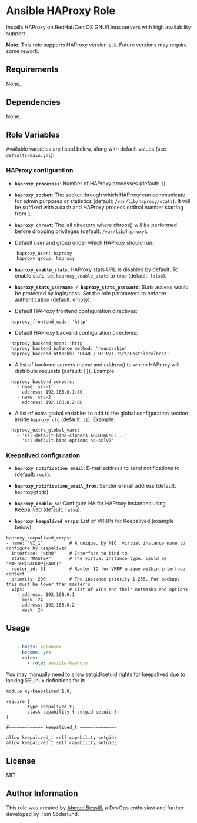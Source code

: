 # Ansible HAProxy Role

Installs HAProxy on RedHat/CentOS GNU/Linux servers with high availability support.

**Note**: This role supports HAProxy version `1.5`. Future versions may require some rework.

## Requirements

None.

## Dependencies

None.

## Role Variables

Available variables are listed below, along with default values (see `defaults/main.yml`):

### HAProxy configuration

- **`haproxy_processes`**: Number of HAProxy processes (default: `1`).

- **`haproxy_socket`**: The socket through which HAProxy can communicate for admin purposes or statistics (default: `/var/lib/haproxy/stats`). It will be suffixed with a dash and HAProxy process ordinal number starting from `1`.

- **`haproxy_chroot`**: The jail directory where chroot() will be performed before dropping privileges (default: `/var/lib/haproxy`).

- Default user and group under which HAProxy should run:

```
    haproxy_user: haproxy
    haproxy_group: haproxy
```

- **`haproxy_enable_stats`**: HAProxy stats URL is disabled by default. To enable stats, set `haproxy_enable_stats` to `true` (default: `false`).

- **`haproxy_stats_username / haproxy_stats_password`**: Stats access would be protected by login/pass. Set the role parameters to enforce authentication (default: empty).

- Default HAProxy frontend configuration directives:

```
  haproxy_frontend_mode: 'http'
```

- Default HAProxy backend configuration directives:

```
  haproxy_backend_mode: 'http'
  haproxy_backend_balance_method: 'roundrobin'
  haproxy_backend_httpchk: 'HEAD / HTTP/1.1\r\nHost:localhost'
```

- A list of backend servers (name and address) to which HAProxy will distribute requests (default: `[]`). Example:

```
  haproxy_backend_servers:
    - name: srv-1
      address: 192.168.0.1:80
    - name: srv-2
      address: 192.168.0.2:80
```

- A list of extra global variables to add to the global configuration section inside `haproxy.cfg` (default: `[]`). Example:

```
  haproxy_extra_global_vars:
    - 'ssl-default-bind-ciphers ABCD+KLMJ:...'
    - 'ssl-default-bind-options no-sslv3'
```

### Keepalived configuration

- **`haproxy_notification_email`**: E-mail address to send notifications to (default: `root`).

- **`haproxy_notification_email_from`**: Sender e-mail address (default: `haproxy@fqdn`).

- **`haproxy_enable_ha`**: Configure HA for HAProxy instances using Keepalived (default: `false`).

- **`haproxy_keepalived_vrrps`**: List of VRRPs for Keepalived (example below):

```
haproxy_keepalived_vrrps:
- name: "VI_1"			# A unique, by NIC, virtual instance name to configure by Keepalived
  interface: "eth0"		# Interface to bind to
  state: "MASTER"		# The virtual instance type. Could be "MASTER|BACKUP|FAULT"
  router_id: 51			# Router ID for VRRP unique within interface context
  priority: 200			# The instance priority 1-255. For backups this must be lower than master's
  vips:	    			# List of VIPs and their netmasks and options
    - address: 192.168.0.1
      mask: 24
    - address: 192.168.0.2
      mask: 24
```

## Usage

```yaml

    - hosts: balancer
      become: yes
      roles:
        - role: ansible-haproxy
```

You may manually need to allow setgid/setuid rights for keepalived due to lacking SELinux definitions for it:
```
module my-keepalived 1.0;

require {
        type keepalived_t;
        class capability { setgid setuid };
}

#============= keepalived_t ==============

allow keepalived_t self:capability setgid;
allow keepalived_t self:capability setuid;
```
## License

MIT

## Author Information

This role was created by [Ahmed
Bessifi](https://www.linkedin.com/in/abessifi), a DevOps enthusiast
and further developed by Tom Söderlund.
